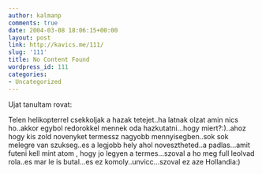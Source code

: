 ```yaml
---
author: kalmanp
comments: true
date: 2004-03-08 18:06:15+00:00
layout: post
link: http://kavics.me/111/
slug: '111'
title: No Content Found
wordpress_id: 111
categories:
- Uncategorized
---
```


Ujat tanultam rovat:




Telen helikopterrel csekkoljak a hazak tetejet..ha latnak olzat amin nics ho..akkor egybol redorokkel mennek oda hazkutatni...hogy miert?:)..ahoz hogy kis zold novenyket termessz nagyobb mennyisegben..sok sok melegre van szukseg..es a legjobb hely ahol novesztheted..a padlas...amit futeni kell mint atom , hogy jo legyen a termes...szoval a ho meg full leolvad rola..es mar le is butal...es ez komoly..unvicc...szoval ez aze Hollandia:)
